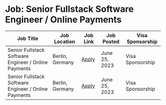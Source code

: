 # Job: Senior Fullstack Software Engineer / Online Payments

| Job Title | Job Location | Job Link | Job Posted | Visa Sponsorship |
| --- | --- | --- | --- | --- |
| Senior Fullstack Software Engineer / Online Payments | Berlin, Germany | [Apply](https://www.sumup.com/careers/positions/berlin-germany/engineering/senior-fullstack-software-engineer-online-payments-/6711500002/) | June 25, 2023 | Visa Sponsorship |
| Senior Fullstack Software Engineer / Online Payments | Berlin, Germany | [Apply](https://www.sumup.com/careers/positions/berlin-germany/engineering/senior-fullstack-software-engineer-online-payments-/6711500002/) | June 25, 2023 | Visa Sponsorship |
